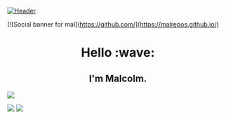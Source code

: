 [![Header](https://raw.githubusercontent.com/MartinHeinz/<OWNER>/<OWNER>/readme_header.png "Header")](https://malrepos.github.io/)


[![Social banner for mal](https://github.com/](https://malrepos.github.io/)
<h1 align='center'> Hello :wave:</h1>
<h2 align='center'>
 I'm Malcolm.
</h2>




<img align="center" src="https://github-readme-stats.vercel.app/api/top-langs/?username=malrepos&theme=<THEME_NAME>" />

![](https://img.shields.io/badge/Code-Python-informational?style=flat&logo=Python&logoColor=white&color=2bbc8a)
![](https://img.shields.io/badge/Code-Solidity-informational?style=flat&logo=Python&logoColor=white&color=2bbc8a)


